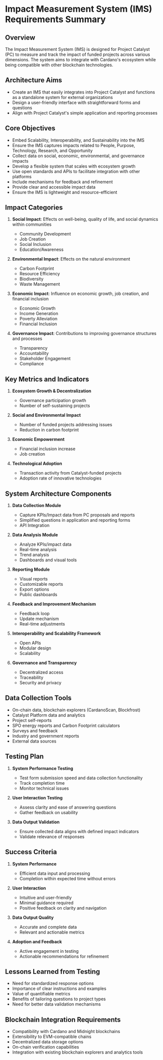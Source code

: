 # Impact Measurement System (IMS) Requirements Summary

## Overview
The Impact Measurement System (IMS) is designed for Project Catalyst (PC) to measure and track the impact of funded projects across various dimensions. The system aims to integrate with Cardano's ecosystem while being compatible with other blockchain technologies.

## Architecture Aims
- Create an IMS that easily integrates into Project Catalyst and functions as a standalone system for external organizations
- Design a user-friendly interface with straightforward forms and questions
- Align with Project Catalyst's simple application and reporting processes

## Core Objectives
- Embed Scalability, Interoperability, and Sustainability into the IMS
- Ensure the IMS captures impacts related to People, Purpose, Technology, Research, and Opportunity
- Collect data on social, economic, environmental, and governance impacts
- Develop a flexible system that scales with ecosystem growth
- Use open standards and APIs to facilitate integration with other platforms
- Include mechanisms for feedback and refinement
- Provide clear and accessible impact data
- Ensure the IMS is lightweight and resource-efficient

## Impact Categories
1. **Social Impact**: Effects on well-being, quality of life, and social dynamics within communities
   - Community Development
   - Job Creation
   - Social Inclusion
   - Education/Awareness

2. **Environmental Impact**: Effects on the natural environment
   - Carbon Footprint
   - Resource Efficiency
   - Biodiversity
   - Waste Management

3. **Economic Impact**: Influence on economic growth, job creation, and financial inclusion
   - Economic Growth
   - Income Generation
   - Poverty Alleviation
   - Financial Inclusion

4. **Governance Impact**: Contributions to improving governance structures and processes
   - Transparency
   - Accountability
   - Stakeholder Engagement
   - Compliance

## Key Metrics and Indicators
1. **Ecosystem Growth & Decentralization**
   - Governance participation growth
   - Number of self-sustaining projects

2. **Social and Environmental Impact**
   - Number of funded projects addressing issues
   - Reduction in carbon footprint

3. **Economic Empowerment**
   - Financial inclusion increase
   - Job creation

4. **Technological Adoption**
   - Transaction activity from Catalyst-funded projects
   - Adoption rate of innovative technologies

## System Architecture Components
1. **Data Collection Module**
   - Capture KPIs/Impact data from PC proposals and reports
   - Simplified questions in application and reporting forms
   - API Integration

2. **Data Analysis Module**
   - Analyze KPIs/impact data
   - Real-time analysis
   - Trend analysis
   - Dashboards and visual tools

3. **Reporting Module**
   - Visual reports
   - Customizable reports
   - Export options
   - Public dashboards

4. **Feedback and Improvement Mechanism**
   - Feedback loop
   - Update mechanism
   - Real-time adjustments

5. **Interoperability and Scalability Framework**
   - Open APIs
   - Modular design
   - Scalability

6. **Governance and Transparency**
   - Decentralized access
   - Traceability
   - Security and privacy

## Data Collection Tools
- On-chain data, blockchain explorers (CardanoScan, Blockfrost)
- Catalyst Platform data and analytics
- Project self-reports
- SPO energy reports and Carbon Footprint calculators
- Surveys and feedback
- Industry and government reports
- External data sources

## Testing Plan
1. **System Performance Testing**
   - Test form submission speed and data collection functionality
   - Track completion time
   - Monitor technical issues

2. **User Interaction Testing**
   - Assess clarity and ease of answering questions
   - Gather feedback on usability

3. **Data Output Validation**
   - Ensure collected data aligns with defined impact indicators
   - Validate relevance of responses

## Success Criteria
1. **System Performance**
   - Efficient data input and processing
   - Completion within expected time without errors

2. **User Interaction**
   - Intuitive and user-friendly
   - Minimal guidance required
   - Positive feedback on clarity and navigation

3. **Data Output Quality**
   - Accurate and complete data
   - Relevant and actionable metrics

4. **Adoption and Feedback**
   - Active engagement in testing
   - Actionable recommendations for refinement

## Lessons Learned from Testing
- Need for standardized response options
- Importance of clear instructions and examples
- Value of quantifiable metrics
- Benefits of tailoring questions to project types
- Need for better data validation mechanisms

## Blockchain Integration Requirements
- Compatibility with Cardano and Midnight blockchains
- Extensibility to EVM-compatible chains
- Decentralized data storage options
- On-chain verification capabilities
- Integration with existing blockchain explorers and analytics tools
